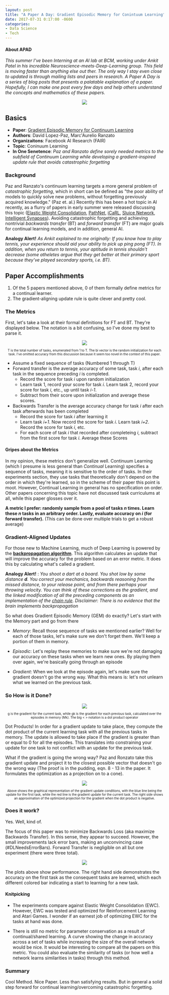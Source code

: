 ```yaml
---
layout: post
title: "A Paper A Day: Gradient Episodic Memory for Conintuum Learning"
date: 2017-07-31 0:17:00 -0600
categories:
- Data Science
- Tech
---
```


#### About APAD ####
_This summer I've been Interning at an AI lab at BCM, working under
Ankit Patel in his incredible Neuroscience-meets-Deep-Learning group. 
This field is moving faster than anything else out ther.
The only way I stay even close to updated
is through mailing lists and peers in research. A Paper A Day is a series
of blog posts that presents a palatable explanation of a paper. Hopefully,
I can make one post every few days and help others understand the concepts and 
mathematics of these papers._

<div style="text-align:center">
 <img src="http://www.explorestsimonsisland.com/images/widepics/tennis.jpg">
</div>

## Basics ##
* __Paper__: [Gradient Episodic Memory for Continuum Learning][GED]
* __Authors__: David Lopez-Paz, Marc'Aurelio Ranzato 
* __Organizaitons__: Facebook AI Research (FAIR)
* __Topic__: Coninuum Learning
* __In One Senetence__: _Paz and Ranzato define sorely needed metrics to the
subfield of Continuum Learning while developing a gradient-inspired update rule 
that avoids catastrophic forgetting_

### Background ###

Paz and Ranzato's continuum learning targets a more general problem of 
_catastrophic forgetting_, which in short can be defined as "the poor ability of models to
quickly solve new problems, without forgetting previously acquired knowledge." (Paz et. al.)
Recently this has been a hot topic in AI recently, as a flurry of 
papers in early summer were released discussing this topic ([Elastic Weight Consolidation][EWC],
[PathNet][PathNet], [iCaRL][iCARL], [Sluice Network][Sluice Network], [Intelligent Synapses][Intelligent Synapses]).
Avoiding catastrophic forgetting and achieving nontrivial _backwards transfer_ (BT) and _forward transfer_ (FT) are major goals for
continual learning models, and in addition, general AI. 

__Analogy Alert!__ _As Ankit explained to me originally: 
If you know how to play tennis, your experience 
*should* aid your ability to pick up ping pong (FT). 
In addition, when you return to tennis, your aptitude
in tennis shouldn't decrease (some atheletes argue that they get better
at their primary sport because they've played secondary sports, i.e. BT)._ 
 
## Paper Accomplishments ##

1. Of the 5 papers mentioned above, 0 of them formally define metrics for a
continual learner. 
2. The gradient-aligning update rule is quite clever and pretty cool.

### The Metrics ###
First, let's take a look at their formal definitions for FT and BT. 
They're displayed below. The notation is a bit confusing, so I've done my
 best to parse it.
  
<div style="text-align:center">
    <img src="https://www.dropbox.com/s/qrj6sxkfruj42uk/Screen%20Shot%202017-07-31%20at%204.56.05%20PM.png?dl=1">
    <p style="font-size:10px"> T is the total number of tasks, enumerated from 1 to T. The bi vector is the random
    initialization for each task. I've omitted accuracy from this discussion because it seem too novel in the context
    of this paper.</p>
</div>

* Assume a fixed sequence of tasks (Numbered 1 through T)
* Forward transfer is the average accuracy of some task, task _i_, after each 
task in the sequence preceding _i_ is completed. 
    * Record the score for task _i_ upon random initialization
    * Learn task 1, record your score for task _i_. Learn task 2, record your
     score for task _i_, etc., up until task _i-1_.
    * Subtract from their score upon initialization and average these scores.
* Backwards Transfer is the average accuracy change for task _i_ after each 
task afterwards has been completed
    * Record the score for task _i_ after learning it
    * Learn task _i+1_. Now record the score for task _i_. Learn task _i+2_. Record the
    score for task _i_, etc.
    * For each score of task _i_ that recorded after completeing _i_, subtract from the first
    score for task _i_. Average these Scores

    
#### Gripes about the Metrics ####
In my opinion, these metrics don't generalize well. Continuum Learning (which I presume
is less general than _Continual_ Learning) specifies a sequence of tasks,
 meaning it is sensitive to the order of tasks. In their experiments section, 
 they use tasks that theoretically don't depend on the order in which they're learned, so in the 
 scheme of their paper this point is moot. However, Continual Learning in general
has no specification on order. Other papers concerning this topic have not discussed
task curriculums at all, while this paper glosses over it. 

__A metric I prefer: randomly sample from a pool of tasks
_n_ times. Learn these _n_ tasks in an arbitrary order. Lastly, evaluate accuracy on _i_ (for forward transfer).__ 
(This can be done over multiple trials to get a robust average)

### Gradient-Aligned Updates ###

For those new to Machine Learning, much of Deep Learning is powered by the 
[__backpropagation algorithm__][backprop]. This algorithm calculates an update that
will improve the accuracy for the problem based on an error metric. It does this by calculating what's 
called a gradient. 

__Analogy Alert!__ : _You shoot a dart at a board. You shot low by some distance __d__. 
You correct your mechanics, backwards reasoning from the missed distance, to your 
release point, and from there perhaps your throwing velocity. 
You can think of these corrections as the gradient, and the linked modification of
all the preceding components as an implementation
of the [chain rule][chainrule]. Disclaimer: 
 There is no evidence that the brain implements backpropagation_

So what does Gradient Episodic Memory (GEM) do exactly? Let's start with the Memory
part and go from there

* _Memory_: Recall those sequence of tasks we mentioned earlier? Well for each of those
tasks, let's make sure we don't forget them. We'll keep a portion of them in memory. 

* _Episodic_: Let's replay these memories to make sure we're not damaging our accuracy
on these tasks when we learn new ones. By playing them over again, we're basically going through an episode

* _Gradient_: When we look at the episode again, let's make sure the gradient doesn't
go the wrong way. What this means is: let's not unlearn what we learned on the 
previous task. 

### So How is it Done? ###

<div style="text-align:center">
    <img src="https://www.dropbox.com/s/jye3b3mco5fs277/Screen%20Shot%202017-07-31%20at%204.55.52%20PM.png?dl=1">
    <p style="font-size:10px"> g is the gradient for the current task, while gk is the gradient for each previous task, calculated
    over the episodes in memory (Mk). The big < > notation is a dot product operator </p>
</div>

Dot Products! In order for a gradient update to take place, they compute the dot product
of the current learning task with all the previous tasks in memory. The update is allowed
to take place if the gradient is greater than or equal to 0 for all the episodes. This translates
into constraining your update for one task to not conflict with an update for the previous task.

What if the gradient is going the wrong way? Paz and Ronzato take this gradient update
and project it to the closest possible vector that doesn't go the wrong way 
(The proof is in the pudding, eqn. 8 - 13 in the paper. It formulates the optimization as a projection
on to a cone).
 
<div style="text-align:center">
    <img src="https://www.dropbox.com/s/jkdkk8bmz6btl77/Screen%20Shot%202017-07-31%20at%207.36.14%20PM.png?dl=1">
    <p style="font-size:10px"> Above shows the graphical representation of the gradient update conditions, with the blue
    line being the update for the first task, while the red line is the gradient update for the current task. The right side
    shows an approximation of the optimized projection for the gradient when the dot product is negative.</p>
</div>


### Does it work? ###
Yes. Well, kind of. 

The focus of this paper was to minimize Backwards Loss (aka
maximize Backwards Transfer). In this sense, they appear to succeed. However, 
the small improvements lack error bars, making an unconvincing case (#DLNeedsErrorBars). 
Forward Transfer is negligible on all but one experiment (there were three total).

<div style="text-align:center">
<img src="https://www.dropbox.com/s/qvr95xydhtlnijw/Screen%20Shot%202017-07-31%20at%204.55.41%20PM.png?dl=1">
</div>

The plots above show performance. The right hand side demonstrates
the accuracy on the first task as the consequent tasks are learned, which each different
colored bar indicating a start to learning for a new task.

#### Knitpicking ####

* The experiments compare against Elastic Weight Consolidation (EWC). However, 
EWC was tested and optimized for Reinforcement Learning and Atari Games. I wonder
if an earnest job of optimizing EWC for the tasks at hand was done. 

* There is still no metric for parameter conservation as a result of continual/shared learning. 
A curve showing the change in accuracy across a set of tasks while increasing 
the size of the overall network would be nice. It would be interesting to compare 
all the papers on this metric. You could also evaluate the similarity of tasks
(or how well a network learns similarities in tasks) through this method.

### Summary ###
Cool Method.  Nice Paper. Less than satisfying results. But in general a
solid step forward for continual learning/overcoming catastrophic
forgetting. 


[EWC]: https://arxiv.org/pdf/1612.00796.pdf
[PathNet]: https://arxiv.org/pdf/1701.08734.pdf
[iCARL]: https://arxiv.org/pdf/1611.07725.pdf
[Sluice Network]: https://arxiv.org/pdf/1705.08142.pdf
[Intelligent Synapses]: https://openreview.net/pdf?id=rJzabxSFg
[Metrics]: https://www.dropbox.com/s/qrj6sxkfruj42uk/Screen%20Shot%202017-07-31%20at%204.56.05%20PM.png?dl=0
[Gradient]: https://www.dropbox.com/s/jye3b3mco5fs277/Screen%20Shot%202017-07-31%20at%204.55.52%20PM.png?dl=0
[Results]: https://www.dropbox.com/s/qvr95xydhtlnijw/Screen%20Shot%202017-07-31%20at%204.55.41%20PM.png?dl=0
[GED]: https://arxiv.org/pdf/1706.08840.pdf
[backprop]:https://en.wikipedia.org/wiki/Backpropagation
[chainrule]:https://en.wikipedia.org/wiki/Chain_rule

 
  

